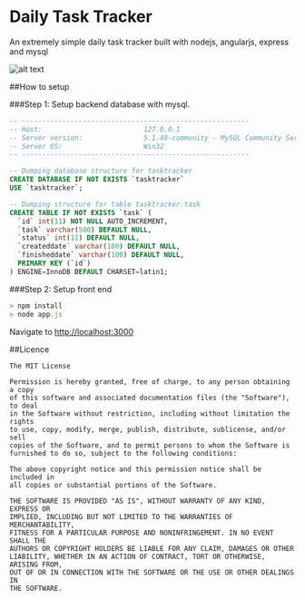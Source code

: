 # Daily Task Tracker

An extremely simple daily task tracker built with nodejs, angularjs, express and mysql

![alt text](http://s16.postimg.org/6m1d47dlx/image.png "Logo Title Text 1")


##How to setup

###Step 1: Setup backend database with mysql.
```sql
-- --------------------------------------------------------
-- Host:                         127.0.0.1
-- Server version:               5.1.48-community - MySQL Community Server (GPL)
-- Server OS:                    Win32
-- --------------------------------------------------------

-- Dumping database structure for tasktracker
CREATE DATABASE IF NOT EXISTS `tasktracker` 
USE `tasktracker`;

-- Dumping structure for table tasktracker.task
CREATE TABLE IF NOT EXISTS `task` (
  `id` int(11) NOT NULL AUTO_INCREMENT,
  `task` varchar(500) DEFAULT NULL,
  `status` int(11) DEFAULT NULL,
  `createddate` varchar(100) DEFAULT NULL,
  `finisheddate` varchar(100) DEFAULT NULL,
  PRIMARY KEY (`id`)
) ENGINE=InnoDB DEFAULT CHARSET=latin1;

```
###Step 2: Setup front end
```javascript
> npm install
> node app.js
```
Navigate to [http://localhost:3000](http://localhost:3000)

##Licence
```
The MIT License

Permission is hereby granted, free of charge, to any person obtaining a copy
of this software and associated documentation files (the "Software"), to deal
in the Software without restriction, including without limitation the rights
to use, copy, modify, merge, publish, distribute, sublicense, and/or sell
copies of the Software, and to permit persons to whom the Software is
furnished to do so, subject to the following conditions:

The above copyright notice and this permission notice shall be included in
all copies or substantial portions of the Software.

THE SOFTWARE IS PROVIDED "AS IS", WITHOUT WARRANTY OF ANY KIND, EXPRESS OR
IMPLIED, INCLUDING BUT NOT LIMITED TO THE WARRANTIES OF MERCHANTABILITY,
FITNESS FOR A PARTICULAR PURPOSE AND NONINFRINGEMENT. IN NO EVENT SHALL THE
AUTHORS OR COPYRIGHT HOLDERS BE LIABLE FOR ANY CLAIM, DAMAGES OR OTHER
LIABILITY, WHETHER IN AN ACTION OF CONTRACT, TORT OR OTHERWISE, ARISING FROM,
OUT OF OR IN CONNECTION WITH THE SOFTWARE OR THE USE OR OTHER DEALINGS IN
THE SOFTWARE.

```



